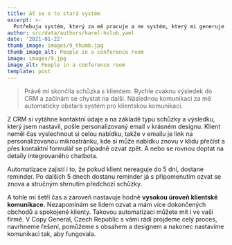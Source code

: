 ```yaml
---
title: Ať se o to stará systém
excerpt: >-
  Potřebuju systém, který za mě pracuje a ne systém, který mi generuje více práce
author: src/data/authors/karel-holub.yaml
date: '2021-01-22'
thumb_image: images/9_thumb.jpg
thumb_image_alt: People in a conference room
image: images/9.jpg
image_alt: People in a conference room
template: post
---
```


> Právě mi skončila schůzka s klientem. Rychle cvaknu výsledek do CRM a začínám se chystat na další. Následnou komunikaci za mě automaticky obstará systém pro klientskou komunikaci.

Z CRM si vytáhne kontaktní údaje a na základě typu schůzky a výsledku, který jsem nastavil, pošle personalizovaný email v krásném designu. Klient neměl čas vyslechnout si celou nabídku, takže v emailu je link na personalizovanou mikrostránku, kde si může nabídku znovu v klidu přečíst a přes kontaktní formulář se případně ozvat zpět. A nebo se rovnou doptat na detaily integrovaného chatbota.

Automatizace zajistí i to, že pokud klient nereaguje do 5 dní, dostane reminder. Po dalších 5 dnech dostanu reminder já s připomenutím ozvat se znova a stručným shrnutím předchozí schůzky.

A tohle mi šetří čas a zároveň nastavuje hodně **vysokou úroveň klientské komunikace.** Nezapomínám se lidem ozvat a mám více dokončených obchodů a spokojené klienty.
Takovou automatizaci můžete mít i ve vaší firmě. V Copy General, Czech Republic s vámi rádi projdeme celý proces, navrhneme řešení, pomůžeme s obsahem a designem a nakonec nastavíme komunikaci tak, aby fungovala.
